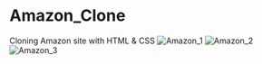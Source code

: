 # Amazon_Clone

Cloning Amazon site with HTML & CSS
![Amazon_1](https://github.com/viswajitverma/Amazon_Clone/assets/114184311/b3cfe0a5-1d51-42cb-ab1c-d172c7574967)
![Amazon_2](https://github.com/viswajitverma/Amazon_Clone/assets/114184311/cb4c2a8e-c4f8-4f23-a0f8-438a67d24de8)
![Amazon_3](https://github.com/viswajitverma/Amazon_Clone/assets/114184311/e6aca98c-736b-45eb-8993-01050b1a7099)
